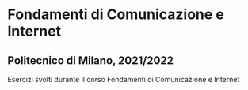 # Fondamenti di Comunicazione e Internet 
## Politecnico di Milano, 2021/2022  
Esercizi svolti durante il corso Fondamenti di Comunicazione e Internet